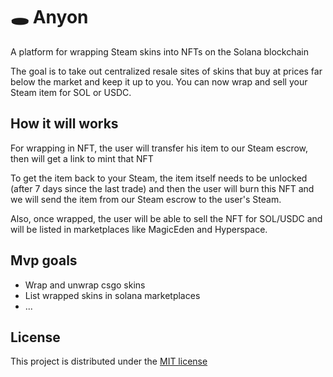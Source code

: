 # 🕳️  Anyon

A platform for wrapping Steam skins into NFTs on the Solana blockchain

The goal is to take out centralized resale sites of skins that buy at prices far below the market and keep it up to you. You can now wrap and sell your Steam item for SOL or USDC.

## How it will works

For wrapping in NFT, the user will transfer his item to our Steam escrow, then will get a link to mint that NFT

To get the item back to your Steam, the item itself needs to be unlocked (after 7 days since the last trade) and then the user will burn this NFT and we will send the item from our Steam escrow to the user's Steam.

Also, once wrapped, the user will be able to sell the NFT for SOL/USDC and will be listed in marketplaces like MagicEden and Hyperspace.

## Mvp goals
  * Wrap and unwrap csgo skins
  * List wrapped skins in solana marketplaces
  * ...

## License

This project is distributed under the [MIT license](LICENSE)